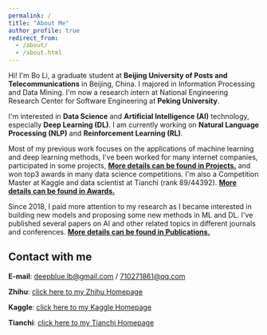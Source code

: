 ```yaml
---
permalink: /
title: "About Me"
author_profile: true
redirect_from: 
  - /about/
  - /about.html
---
```



Hi! I'm Bo Li, a graduate student at **Beijing University of Posts and Telecommunications** in Beijing, China. I majored in Information Processing and Data Mining. 
I'm now a research intern at National Engineering Research Center for Software Engineering at **Peking University**. 

I'm interested in **Data Science** and **Artificial Intelligence (AI)** technology, especially **Deep Learning (DL)**. I am currently working on **Natural 
Language Processing (NLP)** and **Reinforcement Learning (RL)**.

Most of my previous work focuses on the applications of machine learning and deep learning methods, I've been worked for many internet companies, 
participated in some projects, [**More details can be found in Projects.**](https://deepblue666.github.io//project/) and won top3 awards
in many data science competitions. I'm also a Competition Master at Kaggle and data scientist at Tianchi (rank 89/44392). 
[**More details can be found in Awards.**](https://deepblue666.github.io//award/)

Since 2018, I paid more attention to my research as I became interested in building new models and proposing some new methods in ML and DL. I've published 
several papers on AI and other related topics in different journals and conferences. 
[**More details can be found in Publications.**](https://deepblue666.github.io//publications/)


Contact with me
------
**E-mail**: deepblue.lb@gmail.com  /  710271861@qq.com 

**Zhihu**: [click here to my Zhihu Homepage](https://www.zhihu.com/people/bob-8-99-69/activities)

**Kaggle**: [click here to my Kaggle Homepage](https://www.kaggle.com/buptbob)

**Tianchi**: [click here to my Tianchi Homepage](https://tianchi.aliyun.com/home/science/scienceDetail?spm=5176.12922503.0.0.2b5b2c8eC8HI99&userId=1095279125639)